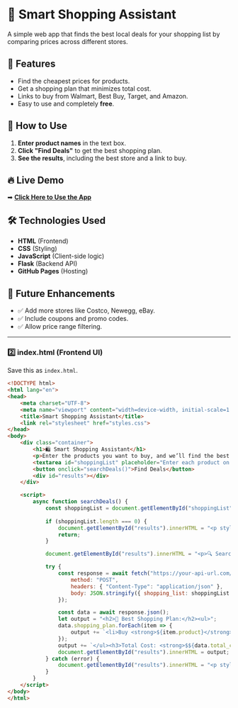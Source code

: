 # 🛒 Smart Shopping Assistant

A simple web app that finds the best local deals for your shopping list by comparing prices across different stores.

## 🚀 Features
- Find the cheapest prices for products.
- Get a shopping plan that minimizes total cost.
- Links to buy from Walmart, Best Buy, Target, and Amazon.
- Easy to use and completely **free**.

## 📢 How to Use
1. **Enter product names** in the text box.
2. **Click "Find Deals"** to get the best shopping plan.
3. **See the results**, including the best store and a link to buy.

## 🔥 Live Demo
➡ **[Click Here to Use the App](https://BoydMckenna.github.io/Frugal/)**

## 🛠️ Technologies Used
- **HTML** (Frontend)
- **CSS** (Styling)
- **JavaScript** (Client-side logic)
- **Flask** (Backend API)
- **GitHub Pages** (Hosting)

## 🎯 Future Enhancements
- ✅ Add more stores like Costco, Newegg, eBay.
- ✅ Include coupons and promo codes.
- ✅ Allow price range filtering.

---

### **2️⃣ index.html (Frontend UI)**
Save this as `index.html`.

```html
<!DOCTYPE html>
<html lang="en">
<head>
    <meta charset="UTF-8">
    <meta name="viewport" content="width=device-width, initial-scale=1.0">
    <title>Smart Shopping Assistant</title>
    <link rel="stylesheet" href="styles.css">
</head>
<body>
    <div class="container">
        <h1>🛍️ Smart Shopping Assistant</h1>
        <p>Enter the products you want to buy, and we’ll find the best deals for you!</p>
        <textarea id="shoppingList" placeholder="Enter each product on a new line..."></textarea>
        <button onclick="searchDeals()">Find Deals</button>
        <div id="results"></div>
    </div>

    <script>
        async function searchDeals() {
            const shoppingList = document.getElementById("shoppingList").value.split("\n").filter(item => item.trim() !== "");
            
            if (shoppingList.length === 0) {
                document.getElementById("results").innerHTML = "<p style='color: red;'>Please enter at least one product.</p>";
                return;
            }

            document.getElementById("results").innerHTML = "<p>🔍 Searching for the best deals...</p>";

            try {
                const response = await fetch("https://your-api-url.com/search", {
                    method: "POST",
                    headers: { "Content-Type": "application/json" },
                    body: JSON.stringify({ shopping_list: shoppingList })
                });

                const data = await response.json();
                let output = "<h2>🛒 Best Shopping Plan:</h2><ul>";
                data.shopping_plan.forEach(item => {
                    output += `<li>Buy <strong>${item.product}</strong> at <strong>${item.store}</strong> for <strong>$${item.price}</strong> <a href="${item.link}" target="_blank">[Buy Now]</a></li>`;
                });
                output += `</ul><h3>Total Cost: <strong>$${data.total_cost}</strong></h3>`;
                document.getElementById("results").innerHTML = output;
            } catch (error) {
                document.getElementById("results").innerHTML = "<p style='color: red;'>⚠️ Error retrieving data. Please try again.</p>";
            }
        }
    </script>
</body>
</html>

